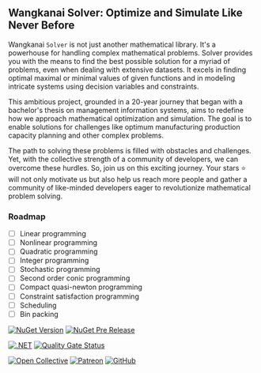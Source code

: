 ## Wangkanai Solver: Optimize and Simulate Like Never Before

Wangkanai `Solver` is not just another mathematical library. It's a powerhouse for handling complex mathematical problems.
Solver provides you with the means to find the best possible solution for a myriad of problems, even when dealing with extensive datasets.
It excels in finding optimal maximal or minimal values of given functions and in modeling intricate systems using decision variables and constraints.

This ambitious project, grounded in a 20-year journey that began with a bachelor's thesis on management information systems, aims to redefine how we approach mathematical optimization and simulation.
The goal is to enable solutions for challenges like optimum manufacturing production capacity planning and other complex problems.

The path to solving these problems is filled with obstacles and challenges.
Yet, with the collective strength of a community of developers, we can overcome these hurdles.
So, join us on this exciting journey. Your stars :star: will not only motivate us but also help us reach more people and gather a community of like-minded developers eager to revolutionize
mathematical problem solving.

### Roadmap

- [ ] Linear programming
- [ ] Nonlinear programming
- [ ] Quadratic programming
- [ ] Integer programming
- [ ] Stochastic programming
- [ ] Second order conic programming
- [ ] Compact quasi-newton programming
- [ ] Constraint satisfaction programming
- [ ] Scheduling
- [ ] Bin packing

[![NuGet Version](https://img.shields.io/nuget/v/wangkanai.solver)](https://www.nuget.org/packages/wangkanai.solver)
[![NuGet Pre Release](https://img.shields.io/nuget/vpre/wangkanai.solver)](https://www.nuget.org/packages/wangkanai.solver)

[![.NET](https://github.com/wangkanai/solver/actions/workflows/dotnet.yml/badge.svg)](https://github.com/wangkanai/solver/actions/workflows/dotnet.yml)
[![Quality Gate Status](https://sonarcloud.io/api/project_badges/measure?project=wangkanai_solver&metric=alert_status)](https://sonarcloud.io/summary/new_code?id=wangkanai_solver)

[![Open Collective](https://img.shields.io/badge/open%20collective-support%20me-3385FF.svg)](https://opencollective.com/wangkanai)
[![Patreon](https://img.shields.io/badge/patreon-support%20me-d9643a.svg)](https://www.patreon.com/wangkanai)
[![GitHub](https://img.shields.io/github/license/wangkanai/solver)](https://github.com/wangkanai/solver/blob/main/LICENSE)
